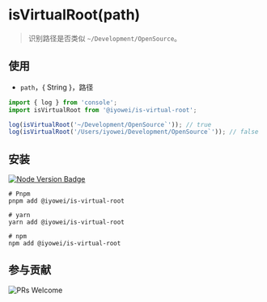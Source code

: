[node version badge]: https://img.shields.io/badge/node.js-%3E%3D12.20.0-brightgreen?style=flat&logo=Node.js
[download node.js]: https://nodejs.org/en/download/
[prs welcome badge]: https://img.shields.io/badge/PRs-welcome-brightgreen.svg?style=flat

# isVirtualRoot(path)

> 识别路径是否类似 `~/Development/OpenSource`。

## 使用

- `path`，{ String }，路径

```js
import { log } from 'console';
import isVirtualRoot from '@iyowei/is-virtual-root';

log(isVirtualRoot('~/Development/OpenSource`')); // true
log(isVirtualRoot('/Users/iyowei/Development/OpenSource`')); // false
```

## 安装

[![Node Version Badge][node version badge]][download node.js]

```shell
# Pnpm
pnpm add @iyowei/is-virtual-root

# yarn
yarn add @iyowei/is-virtual-root

# npm
npm add @iyowei/is-virtual-root
```

## 参与贡献

![PRs Welcome][prs welcome badge]
